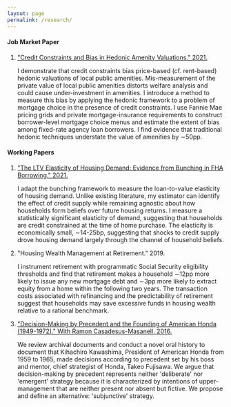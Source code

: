 ```yaml
---
layout: page
permalink: /research/
---
```

#### Job Market Paper

1. ["Credit Constraints and Bias in Hedonic Amenity Valuations." 2021.](https://github.com/jheilbron/jheilbron.github.io/raw/master/downloads/heilbron_jmp_amenity_valuation.pdf)

   I demonstrate that credit constraints bias price-based (cf. rent-based) hedonic valuations of local public amenities. Mis-measurement of the private value of local public amenities distorts welfare analysis and could cause under-investment in amenities. I introduce a method to measure this bias by applying the hedonic framework to a problem of mortgage choice in the presence of credit constraints. I use Fannie Mae pricing grids and private mortgage-insurance requirements to construct borrower-level mortgage choice menus and estimate the extent of bias among fixed-rate agency loan borrowers. I find evidence that traditional hedonic techniques understate the value of amenities by $\sim$50pp.

#### Working Papers

1. ["The LTV Elasticity of Housing Demand: Evidence from Bunching in FHA Borrowing." 2021.](https://github.com/jheilbron/jheilbron.github.io/raw/master/downloads/heilbron_ltv_elasticity.pdf)  

   I adapt the bunching framework to measure the loan-to-value elasticity of housing demand. Unlike existing literature, my estimator can identify the effect of credit supply while remaining agnostic about how households form beliefs over future housing returns. I measure a statistically significant elasticity of demand, suggesting that households are credit constrained at the time of home purchase. The elasticity is economically small, $\sim$14-25bp, suggesting that shocks to credit supply drove housing demand largely through the channel of household beliefs. 

2. "Housing Wealth Management at Retirement." 2019.  
  
   I instrument retirement with programmatic Social Security eligibility thresholds and find that retirement makes a household $\sim$12pp more likely to issue any new mortgage debt and $\sim$3pp more likely to extract equity from a home within the following two years. The transaction costs associated with refinancing and the predictability of retirement suggest that households may save excessive funds in housing wealth relative to a rational benchmark.

3. ["Decision-Making by Precedent and the Founding of American Honda (1949-1972)." With Ramon Casadesus-Masanell. 2016.](https://github.com/jheilbron/jheilbron.github.io/raw/master/downloads/casadesus-masanell_heilbron_honda.pdf) 

   We review archival documents and conduct a novel oral history to document that Kihachiro Kawashima, President of American Honda from 1959 to 1965, made decisions according to precedent set by his boss and mentor, chief strategist of Honda, Takeo Fujisawa. We argue that decision-making by precedent represents neither 'deliberate' nor 'emergent' strategy because it is characterized by intentions of upper-management that are neither present nor absent but fictive. We propose and define an alternative: 'subjunctive' strategy. 

